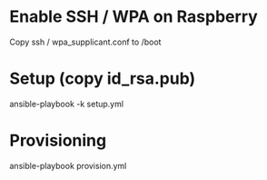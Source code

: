 # Enable SSH / WPA on Raspberry
Copy ssh / wpa_supplicant.conf to /boot

# Setup (copy id_rsa.pub)
ansible-playbook -k setup.yml

# Provisioning
ansible-playbook provision.yml